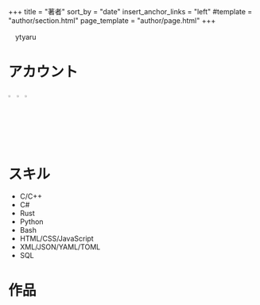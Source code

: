 +++
title = "著者"
sort_by = "date"
insert_anchor_links = "left"
#template = "author/section.html"
page_template = "author/page.html"
+++

　ytyaru

# アカウント

<!--
[![github](http://www.google.com/s2/favicons?domain=github.com)](https://github.com/ytyaru "github")
[![hatena](http://www.google.com/s2/favicons?domain=www.hatena.ne.jp)](http://ytyaru.hatenablog.com/ytyaru "hatena")
[![mastodon](http://www.google.com/s2/favicons?domain=mstdn.jp)](https://mstdn.jp/web/accounts/233143 "mastdon")
-->
<!--
[![github](https://github.githubassets.com/favicon.ico)](https://github.com/ytyaru "github")
[![hatena](https://www.hatena.ne.jp/p/images/favicon.ico)](http://ytyaru.hatenablog.com/ytyaru "hatena")
[![mastodon](https://mstdn.jp/favicon.ico)](https://mstdn.jp/web/accounts/233143 "mastdon")
-->

<a href="https://github.com/ytyaru"><img src="https://github.githubassets.com/favicon.ico" title="github" width="2.5%" height="2.5%"></img></a>
<a href="http://ytyaru.hatenablog.com/ytyaru"><img src="https://www.hatena.ne.jp/p/images/favicon.ico" title="hatena"  width="2.5%" height="2.5%"></img></a>
<a href="https://mstdn.jp/web/accounts/233143"><img src="https://mstdn.jp/favicon.ico" title="mastdon" width="2.5%" height="2.5%"></img></a>

<!--
Service|User
-------|----
[![github](https://github.githubassets.com/favicon.ico)](https://github.com/ytyaru "github")|[ytyaru](https://github.com/ytyaru)
[![hatena](https://www.hatena.ne.jp/p/images/favicon.ico)](http://ytyaru.hatenablog.com/ytyaru "hatena")|[ytyaru](http://ytyaru.hatenablog.com/ytyaru)
[![mastodon](https://mstdn.jp/favicon.ico)](https://mstdn.jp/web/accounts/233143 "mastdon")|[ytyaru](https://mstdn.jp/web/accounts/233143)
-->

# スキル

* C/C++
* C#
* Rust
* Python
* Bash
* HTML/CSS/JavaScript
* XML/JSON/YAML/TOML
* SQL

# 作品

